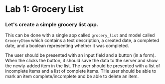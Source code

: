 # Lab 1: Grocery List

### Let's create a simple grocery list app. 

This can be done with a single app called `grocery_list` and model called `GroceryItem` which contains a text description, a created date, a completed date, and a boolean representing whether it was completed.

The user should be presented with an input field and a button (in a form). When the clicks the button, it should save the data to the server and show the newly-added item in the list. The user should be presented with a list of incomplete items and a list of complete items. THe user should be able to mark an item complete/incomplete and be able to delete an item.
